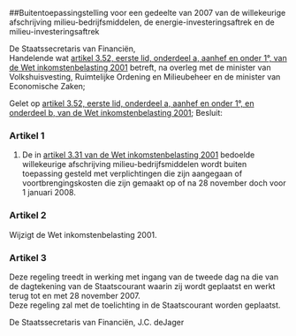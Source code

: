 <meta http-equiv='Content-Type' content='text/html; charset=utf-8' />

##Buitentoepassingstelling voor een gedeelte van 2007 van de willekeurige afschrijving milieu-bedrijfsmiddelen, de energie-investeringsaftrek en de milieu-investeringsaftrek

De Staatssecretaris van Financiën,  
Handelende wat [artikel 3.52, eerste lid, onderdeel a, aanhef en onder 1°, van de Wet inkomstenbelasting 2001](../../../../../../../../wet/wet/inkomstenbelasting/2001/BWBR0011353/README.md) betreft, na overleg met de minister van Volkshuisvesting, Ruimtelijke Ordening en Milieubeheer en de minister van Economische Zaken;

Gelet op [artikel 3.52, eerste lid, onderdeel a, aanhef en onder 1°, en onderdeel b, van de Wet inkomstenbelasting 2001](../../../../../../../../wet/wet/inkomstenbelasting/2001/BWBR0011353/README.md);
Besluit:    

### Artikel  1  

1.  De in [artikel 3.31 van de Wet inkomstenbelasting 2001](../../../../../../../../wet/wet/inkomstenbelasting/2001/BWBR0011353/README.md) bedoelde willekeurige afschrijving milieu-bedrijfsmiddelen wordt buiten toepassing gesteld met verplichtingen die zijn aangegaan of voortbrengingskosten die zijn gemaakt op of na 28 november doch voor 1 januari 2008.   

### Artikel  2  

Wijzigt de Wet inkomstenbelasting 2001.   

### Artikel  3  

Deze regeling treedt in werking met ingang van de tweede dag na die van de dagtekening van de Staatscourant waarin zij wordt geplaatst en werkt terug tot en met 28 november 2007.  
Deze regeling zal met de toelichting in de Staatscourant worden geplaatst.  

De 
Staatssecretaris van Financiën, 
J.C. deJager   
